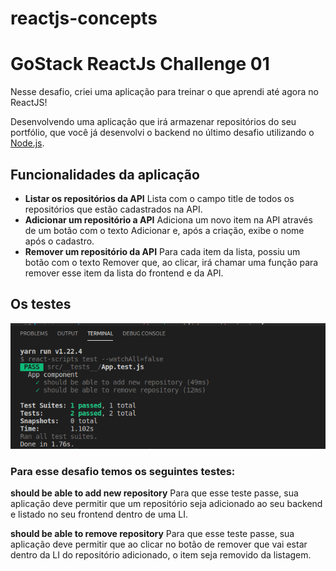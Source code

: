 # reactjs-concepts
<h1>GoStack ReactJs Challenge 01</h1>

Nesse desafio, criei uma aplicação para treinar o que aprendi até agora no ReactJS!

Desenvolvendo uma aplicação que irá armazenar repositórios do seu portfólio, que você já desenvolvi o backend no último desafio utilizando o <a href="https://github.com/deal-machine/nodejs-concepts" target="_blank">Node.js</a>.

<h2>Funcionalidades da aplicação</h2>
<ul>
<li><b>Listar os repositórios da API</b> Lista com o campo title de todos os repositórios que estão cadastrados na API.</li>

<li><b>Adicionar um repositório a API</b> Adiciona um novo item na API através de um botão com o texto Adicionar e, após a criação, exibe o nome após o cadastro.</li>

<li><b>Remover um repositório da API</b> Para cada item da lista, possiu um botão com o texto Remover que, ao clicar, irá chamar uma função para remover esse item da lista do frontend e da API.</li>
</ul>

<h2>Os testes</h2>

<img src="./assets/tests.png">

<h3>Para esse desafio temos os seguintes testes:</h3>

<b>should be able to add new repository</b> Para que esse teste passe, sua aplicação deve permitir que um repositório seja adicionado ao seu backend e listado no seu frontend dentro de uma LI.

<b>should be able to remove repository</b> Para que esse teste passe, sua aplicação deve permitir que ao clicar no botão de remover que vai estar dentro da LI do repositório adicionado, o item seja removido da listagem.
